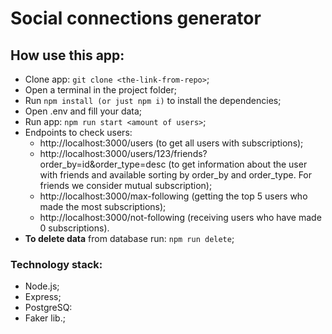 # Social connections generator

## How use this app:
- Clone app: ```git clone <the-link-from-repo>```;
- Open a terminal in the project folder;
- Run ```npm install (or just npm i)``` to install the dependencies;
- Open .env and fill your data;
- Run app: ```npm run start <amount of users>```;
- Endpoints to check users: 
    * http://localhost:3000/users (to get all users with subscriptions);
    * http://localhost:3000/users/123/friends?order_by=id&order_type=desc (to get information about the user with friends and available sorting by order_by and order_type. For friends we  consider mutual subscription);
    * http://localhost:3000/max-following (getting the top 5 users who made the most subscriptions);
    * http://localhost:3000/not-following (receiving users who have made 0 subscriptions).
- **To delete data** from database run: ```npm run delete```;

### Technology stack:
 - Node.js;
 - Express;
 - PostgreSQ:
 - Faker lib.;
